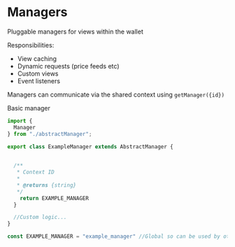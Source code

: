 # Managers

Pluggable managers for views within the wallet


Responsibilities:
* View caching
* Dynamic requests (price feeds etc)
* Custom views
* Event listeners

Managers can communicate via the shared context using `getManager({id})`

Basic manager

```js
import {
  Manager
} from "./abstractManager";

export class ExampleManager extends AbstractManager {

  
  /**
   * Context ID
   * 
   * @returns {string}
   */
    return EXAMPLE_MANAGER
  }

  //Custom logic...
}

const EXAMPLE_MANAGER = "example_manager" //Global so can be used by other managers

```
